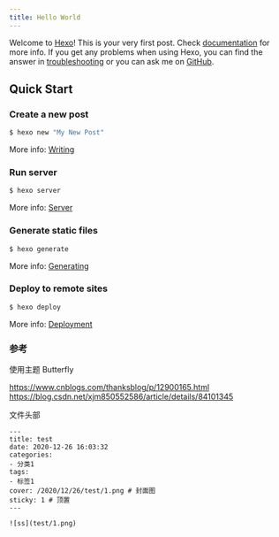 ```yaml
---
title: Hello World
---
```

Welcome to [Hexo](https://hexo.io/)! This is your very first post. Check [documentation](https://hexo.io/docs/) for more info. If you get any problems when using Hexo, you can find the answer in [troubleshooting](https://hexo.io/docs/troubleshooting.html) or you can ask me on [GitHub](https://github.com/hexojs/hexo/issues).

## Quick Start

### Create a new post

``` bash
$ hexo new "My New Post"
```

More info: [Writing](https://hexo.io/docs/writing.html)

### Run server

``` bash
$ hexo server
```

More info: [Server](https://hexo.io/docs/server.html)

### Generate static files

``` bash
$ hexo generate
```

More info: [Generating](https://hexo.io/docs/generating.html)

### Deploy to remote sites

``` bash
$ hexo deploy
```

More info: [Deployment](https://hexo.io/docs/one-command-deployment.html)

### 参考
使用主题 Butterfly

https://www.cnblogs.com/thanksblog/p/12900165.html
https://blog.csdn.net/xjm850552586/article/details/84101345

文件头部

```text
---
title: test
date: 2020-12-26 16:03:32
categories: 
- 分类1
tags:
- 标签1
cover: /2020/12/26/test/1.png # 封面图
sticky: 1 # 顶置
---

![ss](test/1.png)
```











